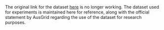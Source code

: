 The original link for the dataset [here](https://www.ausgrid.com.au/Industry/Our-Research/Data-to-share/Solar-home-electricity-data) is no longer working. 
The dataset used for experiments is maintained here for reference, along with the official statement by AusGrid regarding the use of the dataset for research purposes.
